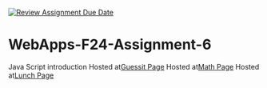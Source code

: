 [![Review Assignment Due Date](https://classroom.github.com/assets/deadline-readme-button-22041afd0340ce965d47ae6ef1cefeee28c7c493a6346c4f15d667ab976d596c.svg)](https://classroom.github.com/a/cCoVexb_)
# WebApps-F24-Assignment-6
Java Script introduction
Hosted at[Guessit Page](https://44-563-webapps-f24.github.io/44563-webapps-f24-assignment6-0-lalit/guessit.html)
Hosted at[Math Page](https://44-563-webapps-f24.github.io/44563-webapps-f24-assignment6-0-lalit/math.html)
Hosted at[Lunch Page](https://44-563-webapps-f24.github.io/44563-webapps-f24-assignment6-0-lalit/lunch.html)
